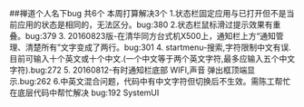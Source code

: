 ##禅道个人名下bug 共6个 本周打算解决3个
      1.状态栏固定应用与已打开但不是当前应用的状态是相同的，无法区分。bug:380
      2.状态栏鼠标滑过提示效果有重叠。bug:379
      3. 20160823版-在清华同方台式机X500上，通知栏上方“通知管理、清楚所有”文字变成了两行。bug:301
      4. startmenu-搜索,字符限制中文有误.目前可输入十个英文或十个中文.(一个中文等于两个英文字符,最多应输入五个中文字符).bug:272
      5. 20160812-有时通知栏底部 WIFI,声音 弹出框顶端显示.bug:262
      6.中英文混合问题，代码中有中文字符但切换后不生效。需陈工帮忙在底层代码中帮忙解决 bug:192
SystemUI
